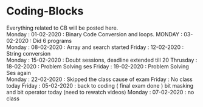 # Coding-Blocks
Everything related to CB will be posted here.<br>
Monday : 01-02-2020 : Binary Code Conversion and loops.
MONDAY : 03-02-2020 : Did 6 programs <br>
Monday : 08-02-2020 : Array and search started
Friday : 12-02-2020 : String conversion  
Monday : 15-02-2020 : Doubt sessions, deadline extended till 20 
Thrusday : 18-02-2020 : Problem Solving ses
Friday : 19-02-2020 : Problem Solving Ses again <br>
Monday : 22-02-2020 : Skipped the class cause of exam
Friday : No class today
Friday : 05-02-2020 : back to coding ( final exam done ) bit masking and bit operator today (need to rewatch videos) 
Monday : 07-02-2020 : no class 
